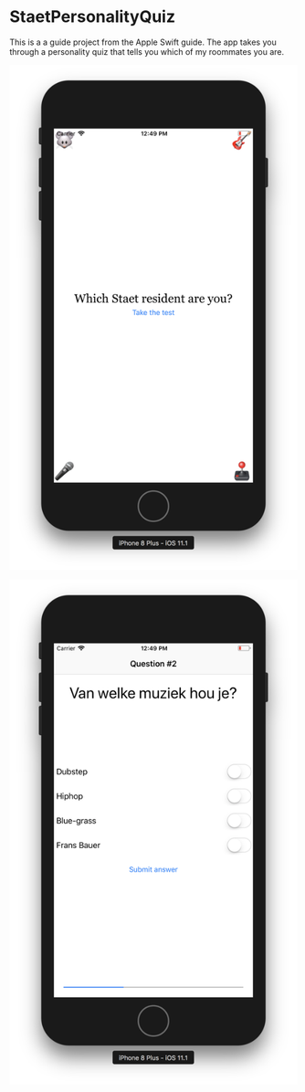 # StaetPersonalityQuiz

This is a a guide project from the Apple Swift guide. The app takes you through a personality quiz that tells you which of my roommates you are. 

![introduction view](https://github.com/rgingnagel/StaetPersonalityQuiz/blob/master/docs/Screen%20Shot%202017-11-21%20at%2012.49.05.png)

![question view](https://github.com/rgingnagel/StaetPersonalityQuiz/blob/master/docs/Screen%20Shot%202017-11-21%20at%2012.49.18.png)



